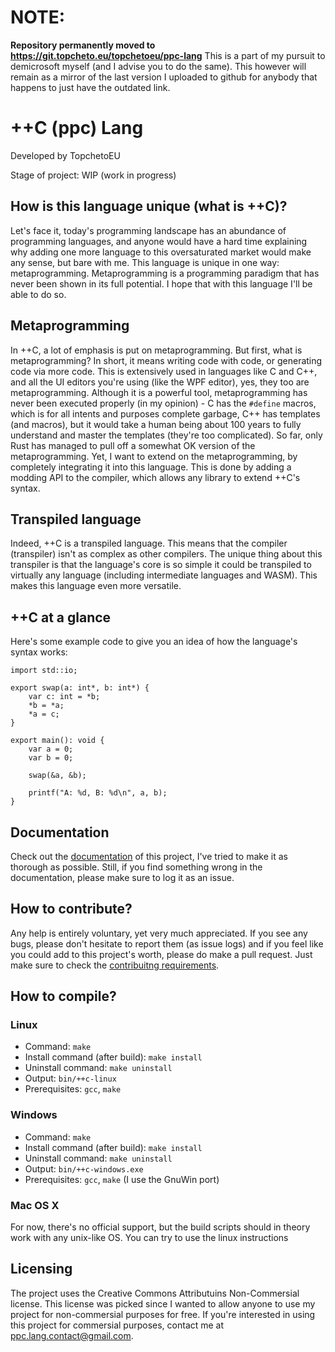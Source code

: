 # NOTE:
**Repository permanently moved to https://git.topcheto.eu/topchetoeu/ppc-lang**
This is a part of my pursuit to demicrosoft myself (and I advise you to do the same). This however will remain as a mirror of the last version I uploaded to github for anybody that happens to just have the outdated link.

# ++C (ppc) Lang

Developed by TopchetoEU

Stage of project: WIP (work in progress)


## How is this language unique (what is ++C)?

Let's face it, today's programming landscape has an abundance of programming languages, and anyone would have a hard time explaining why adding one more language to this oversaturated market would make any sense, but bare with me. This language is unique in one way: metaprogramming. Metaprogramming is a programming paradigm that has never been shown in its full potential. I hope that with this language I'll be able to do so.

## Metaprogramming

In ++C, a lot of emphasis is put on metaprogramming. But first, what is metaprogramming? In short, it means writing code with code, or generating code via more code. This is extensively used in languages like C and C++, and all the UI editors you're using (like the WPF editor), yes, they too are metaprogramming. Although it is a powerful tool, metaprogramming has never been executed properly (in my opinion) - C has the `#define` macros, which is for all intents and purposes complete garbage, C++ has templates (and macros), but it would take a human being about 100 years to fully understand and master the templates (they're too complicated). So far, only Rust has managed to pull off a somewhat OK version of the metaprogramming. Yet, I want to extend on the metaprogramming, by completely integrating it into this language. This is done by adding a modding API to the compiler, which allows any library to extend ++C's syntax.

## Transpiled language

Indeed, ++C is a transpiled language. This means that the compiler (transpiler) isn't as complex as other compilers. The unique thing about this transpiler is that the language's core is so simple it could be transpiled to virtually any language (including intermediate languages and WASM). This makes this language even more versatile.

## ++C at a glance

Here's some example code to give you an idea of how the language's syntax works:

```
import std::io;

export swap(a: int*, b: int*) {
    var c: int = *b;
    *b = *a;
    *a = c;
}

export main(): void {
    var a = 0;
    var b = 0;

    swap(&a, &b);

    printf("A: %d, B: %d\n", a, b);
}
```

## Documentation

Check out the [documentation](./doc/index.md) of this project, I've tried to make it as thorough as possible. Still, if you find something wrong in the documentation, please make sure to log it as an issue.

## How to contribute?

Any help is entirely voluntary, yet very much appreciated. If you see any bugs, please don't hesitate to report them (as issue logs) and if you feel like you could add to this project's worth, please do make a pull request. Just make sure to check the [contribuitng requirements](./CONTRIBUTING.md).

## How to compile?

### Linux

- Command: `make`
- Install command (after build): `make install`
- Uninstall command: `make uninstall`
- Output: `bin/++c-linux`
- Prerequisites: `gcc`, `make`

### Windows

- Command: `make`
- Install command (after build): `make install`
- Uninstall command: `make uninstall`
- Output: `bin/++c-windows.exe`
- Prerequisites: `gcc`, `make` (I use the GnuWin port)

### Mac OS X

For now, there's no official support, but the build scripts should in theory work with any unix-like OS. You can try to use the linux instructions

## Licensing

The project uses the Creative Commons Attributuins Non-Commersial license. This license was picked since I wanted to allow anyone to use my project for non-commersial purposes for free. If you're interested in using this project for commersial purposes, contact me at ppc.lang.contact@gmail.com.
